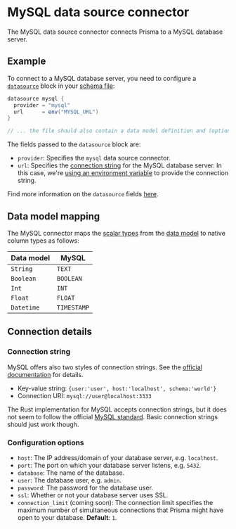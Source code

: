 # MySQL data source connector

The MySQL data source connector connects Prisma to a MySQL database server.

## Example

To connect to a MySQL database server, you need to configure a [`datasource`](../../prisma-schema-file.md#data-sources) block in your [schema file](../../prisma-schema-file.md):

```groovy
datasource mysql {
  provider = "mysql"
  url      = env("MYSQL_URL")
}

// ... the file should also contain a data model definition and (optionally) generators
```

The fields passed to the `datasource` block are:

- `provider`: Specifies the `mysql` data source connector.
- `url`: Specifies the [connection string](#connection-string) for the MySQL database server. In this case, we're [using an environment variable](../../prisma-schema-file.md#using-environment-variables) to provide the connection string.

Find more information on the `datasource` fields [here](../../prisma-schema-file.md#data-sources).

## Data model mapping

The MySQL connector maps the [scalar types](../../data-modeling.md#scalar-types) from the [data model](../../data-modeling.md) to native column types as follows:

| Data model  | MySQL  |
| -------- | --------- | 
| `String`   | `TEXT`      | 
| `Boolean`  | `BOOLEAN`   |
| `Int`      | `INT`   |
| `Float`    | `FLOAT`      |
| `Datetime` | `TIMESTAMP` |

## Connection details

### Connection string

MySQL offers also two styles of connection strings. See the [official documentation](https://dev.mysql.com/doc/refman/8.0/en/connecting-using-uri-or-key-value-pairs.html) for details.

- Key-value string: `{user:'user', host:'localhost', schema:'world'}`
- Connection URI: `mysql://user@localhost:3333`

The Rust implementation for MySQL accepts connection strings, but it does not seem to follow the official [MySQL standard](https://dev.mysql.com/doc/refman/8.0/en/connecting-using-uri-or-key-value-pairs.html#connection-parameters). Basic connection strings should just work though. 

### Configuration options

- `host`: The IP address/domain of your database server, e.g. `localhost`.
- `port`: The port on which your database server listens, e.g. `5432`.
- `database`: The name of the database. 
- `user`: The database user, e.g. `admin`.
- `password`: The password for the database user.
- `ssl`: Whether or not your database server uses SSL.
- `connection_limit` (coming soon): The connection limit specifies the maximum number of simultaneous connections that Prisma might have open to your database. **Default**: `1`.
